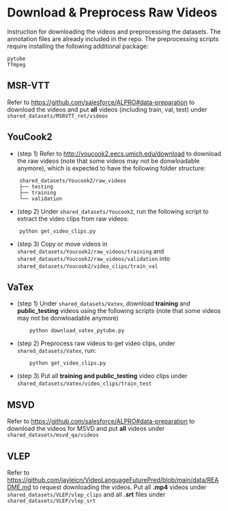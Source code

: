 # Download & Preprocess Raw Videos
Instruction for downloading the videos and preprocessing the datasets. The annotation files are already included in the repo. The preprocessing scripts require installing the following additional package:
```
pytube
ffmpeg
```

## MSR-VTT
Refer to https://github.com/salesforce/ALPRO#data-preparation to download the videos and put **all** videos (including train, val, test) under `shared_datasets/MSRVTT_ret/videos`

## YouCook2
- (step 1) Refer to http://youcook2.eecs.umich.edu/download to download the raw videos (note that some videos may not be donwloadable anymore), which is expected to have the following folder structure:
```
    shared_datasets/Youcook2/raw_videos
    ├── testing
    ├── training
    └── validation
```
- (step 2) Under `shared_datasets/Youcook2`, run the following script to extract the video clips from raw videos:
```
    python get_video_clips.py
```
- (step 3) Copy or move videos in `shared_datasets/Youcook2/raw_videos/training` and `shared_datasets/Youcook2/raw_videos/validation` into `shared_datasets/Youcook2/video_clips/train_val`


## VaTex
- (step 1) Under `shared_datasets/Vatex`, download **training** and **public_testing** videos using the following scripts (note that some videos may not be donwloadable anymore)
    ```
        python download_vatex_pytube.py
    ```
- (step 2) Preprocess raw videos to get video clips, under `shared_datasets/Vatex`, run:
    ```
        python get_video_clips.py
    ```
- (step 3) Put all  **training and public_testing** video clips under `shared_datasets/Vatex/video_clips/train_test`

## MSVD
Refer to https://github.com/salesforce/ALPRO#data-preparation to download the videos for MSVD and put **all** videos under `shared_datasets/msvd_qa/videos`


## VLEP
Refer to https://github.com/jayleicn/VideoLanguageFuturePred/blob/main/data/README.md to request downloading the videos. Put all **.mp4** videos under `shared_datasets/VLEP/vlep_clips` and all **.srt** files under `shared_datasets/VLEP/vlep_srt` 